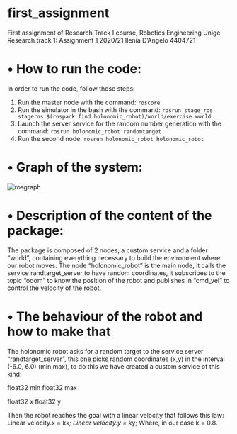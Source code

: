 # first_assignment
First assignment of Research Track I course, Robotics Engineering Unige
Research track 1: Assignment 1 2020/21
Ilenia D’Angelo 4404721

# •	How to run the code:

In order to run the code, follow those steps:
1.	Run the master node with the command: ```roscore```
2.	Run the simulator in the bash with the command: ```rosrun stage_ros stageros $(rospack find holonomic_robot)/world/exercise.world```
3.	Launch the server service for the random number generation with the command: ```rosrun holonomic_robot randomtarget```
4.	Run the second node: ```rosrun holonomic_robot holonomic_robot```

# •	Graph of the system:

 ![rosgraph](https://user-images.githubusercontent.com/80365922/116868912-f2a02300-ac0f-11eb-8b3d-cee87e848d17.png)


# •	Description of the content of the package:
The package is composed of 2 nodes, a custom service and a folder “world”, containing everything necessary to build the environment where our robot moves.
The node “holonomic_robot” is the main node, it calls the service randtarget_server to have random coordinates, it subscribes to the topic “odom” to know the position of the robot and publishes in “cmd_vel” to control the velocity of the robot.

# •	The behaviour of the robot and how to make that

The holonomic robot asks for a random target to the service server “randtarget_server”, this one picks random coordinates (x,y) in the interval (-6.0, 6.0) (min,max), to do this we have created a custom service of this kind:

float32 min
float32 max

float32 x
float32 y

Then the robot reaches the goal with a linear velocity that follows this law:
Linear velocity.x = k*x;
Linear velocity.y = k*y;
Where, in our case k = 0.8.
